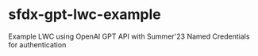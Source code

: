 # sfdx-gpt-lwc-example
Example LWC using OpenAI GPT API with Summer'23 Named Credentials for authentication
